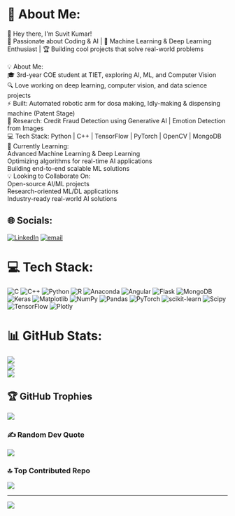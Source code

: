 
# 💫 About Me:
👋 Hey there, I'm Suvit Kumar!<br>🚀 Passionate about Coding & AI | 🤖 Machine Learning & Deep Learning Enthusiast | 🏆 Building cool projects that solve real-world problems<br><br>💡 About Me:<br>🎓 3rd-year COE student at TIET, exploring AI, ML, and Computer Vision<br>🔍 Love working on deep learning, computer vision, and data science projects<br>⚡ Built: Automated robotic arm for dosa making, Idly-making & dispensing machine (Patent Stage)<br>🔬 Research: Credit Fraud Detection using Generative AI | Emotion Detection from Images<br>💻 Tech Stack: Python | C++ | TensorFlow | PyTorch | OpenCV | MongoDB<br>🌱 Currently Learning:<br>Advanced Machine Learning & Deep Learning<br>Optimizing algorithms for real-time AI applications<br>Building end-to-end scalable ML solutions<br>💡 Looking to Collaborate On:<br>Open-source AI/ML projects<br>Research-oriented ML/DL applications<br>Industry-ready real-world AI solutions


## 🌐 Socials:
[![LinkedIn](https://img.shields.io/badge/LinkedIn-%230077B5.svg?logo=linkedin&logoColor=white)](https://linkedin.com/in/https://www.linkedin.com/in/suvitkumar03/) [![email](https://img.shields.io/badge/Email-D14836?logo=gmail&logoColor=white)](mailto:skumar5_be22@thapar.edu) 

# 💻 Tech Stack:
![C](https://img.shields.io/badge/c-%2300599C.svg?style=flat-square&logo=c&logoColor=white) ![C++](https://img.shields.io/badge/c++-%2300599C.svg?style=flat-square&logo=c%2B%2B&logoColor=white) ![Python](https://img.shields.io/badge/python-3670A0?style=flat-square&logo=python&logoColor=ffdd54) ![R](https://img.shields.io/badge/r-%23276DC3.svg?style=flat-square&logo=r&logoColor=white) ![Anaconda](https://img.shields.io/badge/Anaconda-%2344A833.svg?style=flat-square&logo=anaconda&logoColor=white) ![Angular](https://img.shields.io/badge/angular-%23DD0031.svg?style=flat-square&logo=angular&logoColor=white) ![Flask](https://img.shields.io/badge/flask-%23000.svg?style=flat-square&logo=flask&logoColor=white) ![MongoDB](https://img.shields.io/badge/MongoDB-%234ea94b.svg?style=flat-square&logo=mongodb&logoColor=white) ![Keras](https://img.shields.io/badge/Keras-%23D00000.svg?style=flat-square&logo=Keras&logoColor=white) ![Matplotlib](https://img.shields.io/badge/Matplotlib-%23ffffff.svg?style=flat-square&logo=Matplotlib&logoColor=black) ![NumPy](https://img.shields.io/badge/numpy-%23013243.svg?style=flat-square&logo=numpy&logoColor=white) ![Pandas](https://img.shields.io/badge/pandas-%23150458.svg?style=flat-square&logo=pandas&logoColor=white) ![PyTorch](https://img.shields.io/badge/PyTorch-%23EE4C2C.svg?style=flat-square&logo=PyTorch&logoColor=white) ![scikit-learn](https://img.shields.io/badge/scikit--learn-%23F7931E.svg?style=flat-square&logo=scikit-learn&logoColor=white) ![Scipy](https://img.shields.io/badge/SciPy-%230C55A5.svg?style=flat-square&logo=scipy&logoColor=%white) ![TensorFlow](https://img.shields.io/badge/TensorFlow-%23FF6F00.svg?style=flat-square&logo=TensorFlow&logoColor=white) ![Plotly](https://img.shields.io/badge/Plotly-%233F4F75.svg?style=flat-square&logo=plotly&logoColor=white)
# 📊 GitHub Stats:
![](https://github-readme-stats.vercel.app/api?username=SuvitKumar003&theme=dark&hide_border=false&include_all_commits=false&count_private=false)<br/>
![](https://nirzak-streak-stats.vercel.app/?user=SuvitKumar003&theme=dark&hide_border=false)<br/>
![](https://github-readme-stats.vercel.app/api/top-langs/?username=SuvitKumar003&theme=dark&hide_border=false&include_all_commits=false&count_private=false&layout=compact)

## 🏆 GitHub Trophies
![](https://github-profile-trophy.vercel.app/?username=SuvitKumar003&theme=radical&no-frame=false&no-bg=false&margin-w=4)

### ✍️ Random Dev Quote
![](https://quotes-github-readme.vercel.app/api?type=horizontal&theme=radical)

### 🔝 Top Contributed Repo
![](https://github-contributor-stats.vercel.app/api?username=SuvitKumar003&limit=5&theme=dark&combine_all_yearly_contributions=true)

---
[![](https://visitcount.itsvg.in/api?id=SuvitKumar003&icon=0&color=0)](https://visitcount.itsvg.in)

<!-- Proudly created with GPRM ( https://gprm.itsvg.in ) --> 

<!---
SuvitKumar003/SuvitKumar003 is a ✨ special ✨ repository because its `README.md` (this file) appears on your GitHub profile.
You can click the Preview link to take a look at your changes.
--->
